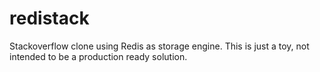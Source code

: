 # redistack
Stackoverflow clone using Redis as storage engine. This is just a toy, not intended to be a production ready solution.
